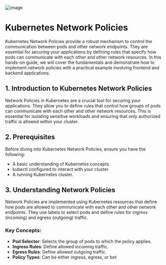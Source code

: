 

![image](https://github.com/user-attachments/assets/13eee7c2-fa58-4ec8-aecb-9f0f39e9f43f)

# Kubernetes Network Policies

Kubernetes Network Policies provide a robust mechanism to control the communication between pods and other network endpoints. They are essential for securing your applications by defining rules that specify how pods can communicate with each other and other network resources. In this hands-on guide, we will cover the fundamentals and demonstrate how to implement network policies with a practical example involving frontend and backend applications.


## 1. Introduction to Kubernetes Network Policies

Network Policies in Kubernetes are a crucial tool for securing your applications. They allow you to define rules that control how groups of pods can communicate with each other and other network resources. This is essential for isolating sensitive workloads and ensuring that only authorized traffic is allowed within your cluster.

## 2. Prerequisites

Before diving into Kubernetes Network Policies, ensure you have the following:

- A basic understanding of Kubernetes concepts.
- kubectl configured to interact with your cluster.
- A running Kubernetes cluster.

## 3. Understanding Network Policies

Network Policies are implemented using Kubernetes resources that define how pods are allowed to communicate with each other and other network endpoints. They use labels to select pods and define rules for ingress (incoming) and egress (outgoing) traffic.

### Key Concepts:

- **Pod Selector**: Selects the group of pods to which the policy applies.
- **Ingress Rules**: Define allowed incoming traffic.
- **Egress Rules**: Define allowed outgoing traffic.
- **Policy Types**: Can be either ingress, egress, or bot
